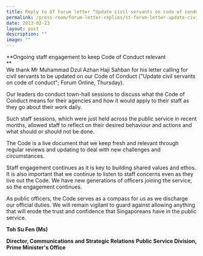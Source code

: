 ```yaml
---
title: Reply to ST Forum letter “Update civil servants on code of conduct”
permalink: /press-room/forum-letter-replies/st-forum-letter-update-civil-servants-on-code-of-conduct/
date: 2013-02-23
layout: post
description: ""
image: ""
---
```

**Ongoing staff engagement to keep Code of Conduct relevant  
**  
We thank Mr Muhammad Dzul Azhan Haji Sahban for his letter calling for civil servants to be updated on our Code of Conduct ("Update civil servants on code of conduct"; Forum Online, Thursday).  
  
Our leaders do conduct town-hall sessions to discuss what the Code of Conduct means for their agencies and how it would apply to their staff as they go about their work daily.  
  
Such staff sessions, which were just held across the public service in recent months, allowed staff to reflect on their desired behaviour and actions and what should or should not be done.  
  
The Code is a live document that we keep fresh and relevant through regular reviews and updating to deal with new challenges and circumstances.  
  
Staff engagement continues as it is key to building shared values and ethos. It is also important that we continue to listen to staff concerns even as they live out the Code. We have new generations of officers joining the service, so the engagement continues.  
  
As public officers, the Code serves as a compass for us as we discharge our official duties. We will remain vigilant to guard against allowing anything that will erode the trust and confidence that Singaporeans have in the public service.  
  
**Toh Su Fen (Ms)**

**Director, Communications and Strategic Relations**
**Public Service Division, Prime Minister's Office**